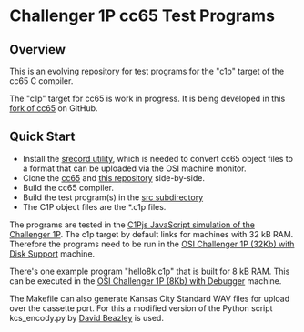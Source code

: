 # Challenger 1P cc65 Test Programs

## Overview

This is an evolving repository for test programs
for the "c1p" target of the cc65 C compiler.

The "c1p" target for cc65 is work in progress. It is being developed
in this [fork of cc65](https://github.com/smuehlst/cc65) on GitHub.

## Quick Start

* Install the [srecord utility](http://srecord.sourceforge.net/), which is needed to convert cc65 object files to a format that can be uploaded via the OSI machine monitor.
* Clone the [cc65](https://github.com/smuehlst/cc65) and [this repository](https://github.com/smuehlst/cc65) side-by-side.
* Build the cc65 compiler.
* Build the test program(s) in the [src subdirectory](https://github.com/smuehlst/c1pctest/tree/master/src)
* The C1P object files are the *.c1p files.

The programs are tested in the [C1Pjs JavaScript simulation
of the Challenger 1P](http://www.pcjs.org/docs/c1pjs/). The c1p target by
default links for machines with 32 kB RAM. Therefore the programs need to
be run in the
[OSI Challenger 1P (32Kb) with Disk Support](http://www.pcjs.org/devices/c1p/machine/32kb/)
machine.

There's one example program "hello8k.c1p" that is built for 8 kB RAM. This
can be executed in the
[OSI Challenger 1P (8Kb) with Debugger](http://www.pcjs.org/docs/c1pjs/)
machine.

The Makefile can also generate Kansas City Standard WAV files for
upload over the cassette port. For this a modified version of the Python
script kcs_encody.py by [David Beazley](http://www.dabeaz.com/py-kcs/index.html)
is used.
